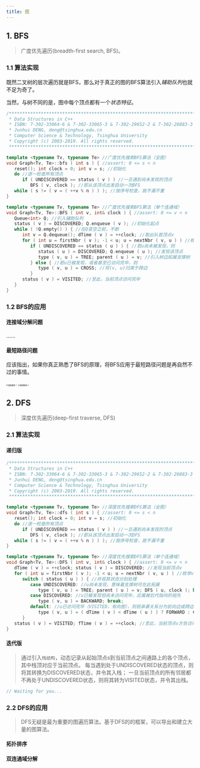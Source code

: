 ```yaml
---
title: 图
---
```


## 1. BFS

> 广度优先遍历(breadth-first search, BFS)。

### 1.1 算法实现

既然二叉树的层次遍历就是BFS，那么对于真正的图的BFS算法引入*辅助队列*也就不足为奇了。

当然，与树不同的是，图中每个顶点都有一个*状态特征*。

```cpp
/******************************************************************************************
 * Data Structures in C++
 * ISBN: 7-302-33064-6 & 7-302-33065-3 & 7-302-29652-2 & 7-302-26883-3
 * Junhui DENG, deng@tsinghua.edu.cn
 * Computer Science & Technology, Tsinghua University
 * Copyright (c) 2003-2019. All rights reserved.
 ******************************************************************************************/

template <typename Tv, typename Te> //广度优先搜索BFS算法（全图）
void Graph<Tv, Te>::bfs ( int s ) { //assert: 0 <= s < n
   reset(); int clock = 0; int v = s; //初始化
   do //逐一检查所有顶点
      if ( UNDISCOVERED == status ( v ) ) //一旦遇到尚未发现的顶点
         BFS ( v, clock ); //即从该顶点出发启动一次BFS
   while ( s != ( v = ( ++v % n ) ) ); //按序号检查，故不漏不重
}

template <typename Tv, typename Te> //广度优先搜索BFS算法（单个连通域）
void Graph<Tv, Te>::BFS ( int v, int& clock ) { //assert: 0 <= v < n
   Queue<int> Q; //引入辅助队列
   status ( v ) = DISCOVERED; Q.enqueue ( v ); //初始化起点
   while ( !Q.empty() ) { //在Q变空之前，不断
      int v = Q.dequeue(); dTime ( v ) = ++clock; //取出队首顶点v
      for ( int u = firstNbr ( v ); -1 < u; u = nextNbr ( v, u ) ) //枚举v的所有邻居u
         if ( UNDISCOVERED == status ( u ) ) { //若u尚未被发现，则
            status ( u ) = DISCOVERED; Q.enqueue ( u ); //发现该顶点
            type ( v, u ) = TREE; parent ( u ) = v; //引入树边拓展支撑树
         } else { //若u已被发现，或者甚至已访问完毕，则
            type ( v, u ) = CROSS; //将(v, u)归类于跨边
         }
      status ( v ) = VISITED; //至此，当前顶点访问完毕
   }
}
```

### 1.2 BFS的应用

#### 连接域分解问题

......

#### 最短路径问题

应该指出，如果你真正熟悉了BFS的原理，将BFS应用于最短路径问题是再自然不过的事情。

<img src="https://figure-bed.chua-n.com/notebook/DSA/最短路径-1.png" alt="最短路径-1" style="zoom:33%;" />

<img src="https://figure-bed.chua-n.com/notebook/DSA/最短路径-2.png" alt="最短路径-2" style="zoom:33%;" />

## 2. DFS

> 深度优先遍历(deep-first traverse, DFS)

### 2.1 算法实现

#### 递归版

```cpp
/******************************************************************************************
 * Data Structures in C++
 * ISBN: 7-302-33064-6 & 7-302-33065-3 & 7-302-29652-2 & 7-302-26883-3
 * Junhui DENG, deng@tsinghua.edu.cn
 * Computer Science & Technology, Tsinghua University
 * Copyright (c) 2003-2019. All rights reserved.
 ******************************************************************************************/

template <typename Tv, typename Te> //深度优先搜索DFS算法（全图）
void Graph<Tv, Te>::dfs ( int s ) { //assert: 0 <= s < n
   reset(); int clock = 0; int v = s; //初始化
   do //逐一检查所有顶点
      if ( UNDISCOVERED == status ( v ) ) //一旦遇到尚未发现的顶点
         DFS ( v, clock ); //即从该顶点出发启动一次DFS
   while ( s != ( v = ( ++v % n ) ) ); //按序号检查，故不漏不重
}

template <typename Tv, typename Te> //深度优先搜索DFS算法（单个连通域）
void Graph<Tv, Te>::DFS ( int v, int& clock ) { //assert: 0 <= v < n
   dTime ( v ) = ++clock; status ( v ) = DISCOVERED; //发现当前顶点v
   for ( int u = firstNbr ( v ); -1 < u; u = nextNbr ( v, u ) ) //枚举v的所有邻居u
      switch ( status ( u ) ) { //并视其状态分别处理
         case UNDISCOVERED: //u尚未发现，意味着支撑树可在此拓展
            type ( v, u ) = TREE; parent ( u ) = v; DFS ( u, clock ); break;
         case DISCOVERED: //u已被发现但尚未访问完毕，应属被后代指向的祖先
            type ( v, u ) = BACKWARD; break;
         default: //u已访问完毕（VISITED，有向图），则视承袭关系分为前向边或跨边
            type ( v, u ) = ( dTime ( v ) < dTime ( u ) ) ? FORWARD : CROSS; break;
      }
   status ( v ) = VISITED; fTime ( v ) = ++clock; //至此，当前顶点v方告访问完毕
}
```

#### 迭代版

> 通过引入`栈结构`，动态记录从起始顶点s到当前顶点之间通路上的各个顶点，其中栈顶对应于当前顶点。
> 每当遇到处于UNDISCOVERED状态的顶点，则将其转换为DISCOVERED状态，并令其入栈；
> 一旦当前顶点的所有邻居都不再处于UNDISCOVERED状态，则将其转为VISITED状态，并令其出栈。

```cpp
// Waiting for you...
```

### 2.2 DFS的应用

> DFS无疑是最为重要的图遍历算法。基于DFS的的框架，可以导出和建立大量的图算法。

#### 拓扑排序

#### 双连通域分解
